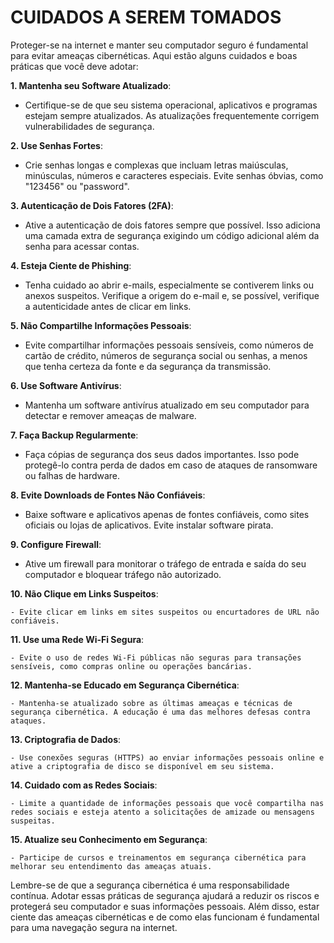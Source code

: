 # CUIDADOS A SEREM TOMADOS
Proteger-se na internet e manter seu computador seguro é fundamental para evitar ameaças cibernéticas. Aqui estão alguns cuidados e boas práticas que você deve adotar:

**1. Mantenha seu Software Atualizado**:

   - Certifique-se de que seu sistema operacional, aplicativos e programas estejam sempre atualizados. As atualizações frequentemente corrigem vulnerabilidades de segurança.

**2. Use Senhas Fortes**:

   - Crie senhas longas e complexas que incluam letras maiúsculas, minúsculas, números e caracteres especiais. Evite senhas óbvias, como "123456" ou "password".

**3. Autenticação de Dois Fatores (2FA)**:

   - Ative a autenticação de dois fatores sempre que possível. Isso adiciona uma camada extra de segurança exigindo um código adicional além da senha para acessar contas.

**4. Esteja Ciente de Phishing**:

   - Tenha cuidado ao abrir e-mails, especialmente se contiverem links ou anexos suspeitos. Verifique a origem do e-mail e, se possível, verifique a autenticidade antes de clicar em links.

**5. Não Compartilhe Informações Pessoais**:

   - Evite compartilhar informações pessoais sensíveis, como números de cartão de crédito, números de segurança social ou senhas, a menos que tenha certeza da fonte e da segurança da transmissão.

**6. Use Software Antivírus**:

   - Mantenha um software antivírus atualizado em seu computador para detectar e remover ameaças de malware.

**7. Faça Backup Regularmente**:

   - Faça cópias de segurança dos seus dados importantes. Isso pode protegê-lo contra perda de dados em caso de ataques de ransomware ou falhas de hardware.

**8. Evite Downloads de Fontes Não Confiáveis**:

   - Baixe software e aplicativos apenas de fontes confiáveis, como sites oficiais ou lojas de aplicativos. Evite instalar software pirata.

**9. Configure Firewall**:

   - Ative um firewall para monitorar o tráfego de entrada e saída do seu computador e bloquear tráfego não autorizado.

**10. Não Clique em Links Suspeitos**:

    - Evite clicar em links em sites suspeitos ou encurtadores de URL não confiáveis.

**11. Use uma Rede Wi-Fi Segura**:

    - Evite o uso de redes Wi-Fi públicas não seguras para transações sensíveis, como compras online ou operações bancárias.

**12. Mantenha-se Educado em Segurança Cibernética**:

    - Mantenha-se atualizado sobre as últimas ameaças e técnicas de segurança cibernética. A educação é uma das melhores defesas contra ataques.

**13. Criptografia de Dados**:

    - Use conexões seguras (HTTPS) ao enviar informações pessoais online e ative a criptografia de disco se disponível em seu sistema.

**14. Cuidado com as Redes Sociais**:

    - Limite a quantidade de informações pessoais que você compartilha nas redes sociais e esteja atento a solicitações de amizade ou mensagens suspeitas.

**15. Atualize seu Conhecimento em Segurança**:

    - Participe de cursos e treinamentos em segurança cibernética para melhorar seu entendimento das ameaças atuais.

Lembre-se de que a segurança cibernética é uma responsabilidade contínua. Adotar essas práticas de segurança ajudará a reduzir os riscos e protegerá seu computador e suas informações pessoais. Além disso, estar ciente das ameaças cibernéticas e de como elas funcionam é fundamental para uma navegação segura na internet.
